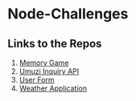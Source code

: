# Node-Challenges

## Links to the Repos

1. [Memory Game](https://github.com/Wonder13oy/Memory-Game)
2. [Umuzi Inquiry API](https://github.com/Wonder13oy/UmuziInquiryAPI)
3. [User Form](https://github.com/Wonder13oy/UserForm)
4. [Weather Application](https://github.com/Wonder13oy/WeatherApplicationJS)
